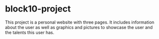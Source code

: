 # block10-project
This project is a personal website with three pages. It includes information about the user as well as graphics and pictures to showcase the user and the talents this user has.
